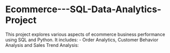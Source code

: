 # Ecommerce---SQL-Data-Analytics-Project
This project explores various aspects of ecommerce business performance using SQL and Python. It includes: -  Order Analytics, Customer Behavior Analysis and Sales Trend Analysis:
